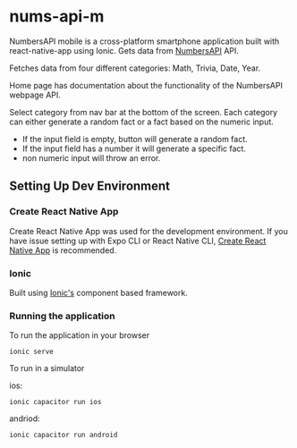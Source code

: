 # nums-api-m

NumbersAPI mobile is a cross-platform smartphone application built with react-native-app using Ionic.
Gets data from [NumbersAPI](http://numbersapi.com/) API.

Fetches data from four different categories: Math, Trivia, Date, Year. 

Home page has documentation about the functionality of the NumbersAPI webpage API.

Select category from nav bar at the bottom of the screen.
Each category can either generate a random fact or a fact based on the numeric input. 
  - If the input field is empty, button will generate a random fact. 
  - If the input field has a number it will generate a specific fact.
  - non numeric input will throw an error.

## Setting Up Dev Environment

### Create React Native App

Create React Native App was used for the development environment. If you have issue setting up with Expo CLI or React Native CLI, [Create React Native App](https://reactnative.dev/blog/2017/03/13/introducing-create-react-native-app) is recommended. 


### Ionic

Built using [Ionic's](https://ionicframework.com/getting-started#install) component based framework. 


### Running the application

To run the application in your browser 
```
ionic serve
```

To run in a simulator

ios:
``` 
ionic capacitor run ios
```

andriod:
```
ionic capacitor run android
```
